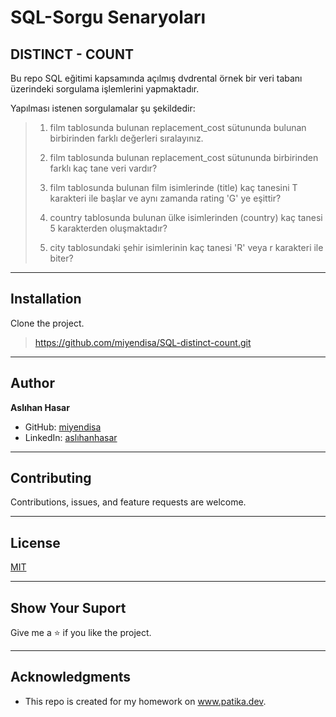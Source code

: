 # SQL-Sorgu Senaryoları
## DISTINCT - COUNT



Bu repo SQL eğitimi kapsamında açılmış dvdrental örnek bir veri tabanı üzerindeki sorgulama işlemlerini yapmaktadır.

Yapılması istenen sorgulamalar şu şekildedir:

> 1. film tablosunda bulunan replacement_cost sütununda bulunan birbirinden farklı değerleri sıralayınız.
> 
> 2. film tablosunda bulunan replacement_cost sütununda birbirinden farklı kaç tane veri vardır?
>
> 3. film tablosunda bulunan film isimlerinde (title) kaç tanesini T karakteri ile başlar ve aynı zamanda rating 'G' ye eşittir?
>
> 4. country tablosunda bulunan ülke isimlerinden (country) kaç tanesi 5 karakterden oluşmaktadır?
>
> 5. city tablosundaki şehir isimlerinin kaç tanesi 'R' veya r karakteri ile biter?

---

## Installation
Clone the project. 
> https://github.com/miyendisa/SQL-distinct-count.git
---


## Author
**Aslıhan Hasar**

* GitHub: [miyendisa](https://github.com/miyendisa)
* LinkedIn: [aslıhanhasar](https://www.linkedin.com/in/asl%C4%B1hanhasar
)
---

## Contributing
Contributions, issues, and feature requests are welcome.

---

## License

[MIT](https://choosealicense.com/licenses/mit/)

---

## Show Your Suport 
Give me a &#11088; if you like the project.

---

## Acknowledgments
* This repo is created for my homework on www.patika.dev.
